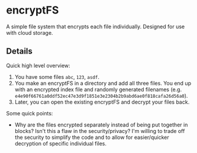 # encryptFS
A simple file system that encrypts each file individually. Designed for use with cloud storage.

## Details
Quick high level overview:

1. You have some files `abc`, `123`, `asdf`.
2. You make an encryptFS in a directory and add all three files. You end up with an encrypted index file and randomly generated filenames (e.g. `e4e90f66761a0ddf52ec47e3d9f1851e3e2304b2b9abd6ae0f818cafa26d56a0`).
3. Later, you can open the existing encryptFS and decrypt your files back.

Some quick points:

* Why are the files encrypted separately instead of being put together in blocks? Isn't this a flaw in the security/privacy? I'm willing to trade off the security to simplify the code and to allow for easier/quicker decryption of specific individual files.
